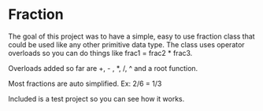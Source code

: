 # Fraction
The goal of this project was to have a simple, easy to use fraction class that could be used like any other primitive data type.
The class uses operator overloads so you can do things like frac1 = frac2 * frac3.

Overloads added so far are +, - , *, /, ^ and a root function.

Most fractions are auto simplified. Ex: 2/6 = 1/3

Included is a test project so you can see how it works.
